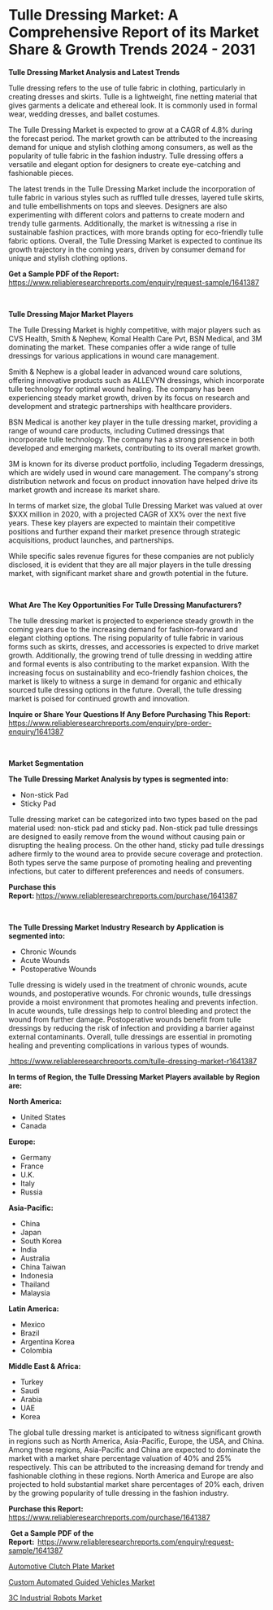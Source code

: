 <p><h1>Tulle Dressing Market: A Comprehensive Report of its Market Share & Growth Trends 2024 - 2031</h1></p><p><strong>Tulle Dressing Market Analysis and Latest Trends</strong></p>
<p><p>Tulle dressing refers to the use of tulle fabric in clothing, particularly in creating dresses and skirts. Tulle is a lightweight, fine netting material that gives garments a delicate and ethereal look. It is commonly used in formal wear, wedding dresses, and ballet costumes.</p><p>The Tulle Dressing Market is expected to grow at a CAGR of 4.8% during the forecast period. The market growth can be attributed to the increasing demand for unique and stylish clothing among consumers, as well as the popularity of tulle fabric in the fashion industry. Tulle dressing offers a versatile and elegant option for designers to create eye-catching and fashionable pieces. </p><p>The latest trends in the Tulle Dressing Market include the incorporation of tulle fabric in various styles such as ruffled tulle dresses, layered tulle skirts, and tulle embellishments on tops and sleeves. Designers are also experimenting with different colors and patterns to create modern and trendy tulle garments. Additionally, the market is witnessing a rise in sustainable fashion practices, with more brands opting for eco-friendly tulle fabric options. Overall, the Tulle Dressing Market is expected to continue its growth trajectory in the coming years, driven by consumer demand for unique and stylish clothing options.</p></p>
<p><strong>Get a Sample PDF of the Report:&nbsp;</strong> <a href="https://www.reliableresearchreports.com/enquiry/request-sample/1641387">https://www.reliableresearchreports.com/enquiry/request-sample/1641387</a></p>
<p>&nbsp;</p>
<p><strong>Tulle Dressing Major Market Players</strong></p>
<p><p>The Tulle Dressing Market is highly competitive, with major players such as CVS Health, Smith & Nephew, Komal Health Care Pvt, BSN Medical, and 3M dominating the market. These companies offer a wide range of tulle dressings for various applications in wound care management.</p><p>Smith & Nephew is a global leader in advanced wound care solutions, offering innovative products such as ALLEVYN dressings, which incorporate tulle technology for optimal wound healing. The company has been experiencing steady market growth, driven by its focus on research and development and strategic partnerships with healthcare providers.</p><p>BSN Medical is another key player in the tulle dressing market, providing a range of wound care products, including Cutimed dressings that incorporate tulle technology. The company has a strong presence in both developed and emerging markets, contributing to its overall market growth.</p><p>3M is known for its diverse product portfolio, including Tegaderm dressings, which are widely used in wound care management. The company's strong distribution network and focus on product innovation have helped drive its market growth and increase its market share.</p><p>In terms of market size, the global Tulle Dressing Market was valued at over $XXX million in 2020, with a projected CAGR of XX% over the next five years. These key players are expected to maintain their competitive positions and further expand their market presence through strategic acquisitions, product launches, and partnerships.</p><p>While specific sales revenue figures for these companies are not publicly disclosed, it is evident that they are all major players in the tulle dressing market, with significant market share and growth potential in the future.</p></p>
<p>&nbsp;</p>
<p><strong>What Are The Key Opportunities For Tulle Dressing Manufacturers?</strong></p>
<p><p>The tulle dressing market is projected to experience steady growth in the coming years due to the increasing demand for fashion-forward and elegant clothing options. The rising popularity of tulle fabric in various forms such as skirts, dresses, and accessories is expected to drive market growth. Additionally, the growing trend of tulle dressing in wedding attire and formal events is also contributing to the market expansion. With the increasing focus on sustainability and eco-friendly fashion choices, the market is likely to witness a surge in demand for organic and ethically sourced tulle dressing options in the future. Overall, the tulle dressing market is poised for continued growth and innovation.</p></p>
<p><strong>Inquire or Share Your Questions If Any Before Purchasing This Report:</strong> <a href="https://www.reliableresearchreports.com/enquiry/pre-order-enquiry/1641387">https://www.reliableresearchreports.com/enquiry/pre-order-enquiry/1641387</a></p>
<p>&nbsp;</p>
<p><strong>Market Segmentation</strong></p>
<p><strong>The Tulle Dressing Market Analysis by types is segmented into:</strong></p>
<p><ul><li>Non-stick Pad</li><li>Sticky Pad</li></ul></p>
<p><p>Tulle dressing market can be categorized into two types based on the pad material used: non-stick pad and sticky pad. Non-stick pad tulle dressings are designed to easily remove from the wound without causing pain or disrupting the healing process. On the other hand, sticky pad tulle dressings adhere firmly to the wound area to provide secure coverage and protection. Both types serve the same purpose of promoting healing and preventing infections, but cater to different preferences and needs of consumers.</p></p>
<p><strong>Purchase this Report:&nbsp;</strong><a href="https://www.reliableresearchreports.com/purchase/1641387">https://www.reliableresearchreports.com/purchase/1641387</a></p>
<p>&nbsp;</p>
<p><strong>The Tulle Dressing Market Industry Research by Application is segmented into:</strong></p>
<p><ul><li>Chronic Wounds</li><li>Acute Wounds</li><li>Postoperative Wounds</li></ul></p>
<p><p>Tulle dressing is widely used in the treatment of chronic wounds, acute wounds, and postoperative wounds. For chronic wounds, tulle dressings provide a moist environment that promotes healing and prevents infection. In acute wounds, tulle dressings help to control bleeding and protect the wound from further damage. Postoperative wounds benefit from tulle dressings by reducing the risk of infection and providing a barrier against external contaminants. Overall, tulle dressings are essential in promoting healing and preventing complications in various types of wounds.</p></p>
<p><a href="https://www.reliableresearchreports.com/tulle-dressing-market-r1641387">&nbsp;https://www.reliableresearchreports.com/tulle-dressing-market-r1641387</a></p>
<p><strong>In terms of Region, the Tulle Dressing Market Players available by Region are:</strong></p>
<p>
    <p> <strong> North America: </strong>
        <ul>
            <li>United States</li>
            <li>Canada</li>
        </ul>
        </p> 
    <p> <strong> Europe: </strong>
        <ul>
            <li>Germany</li>
            <li>France</li>
            <li>U.K.</li>
            <li>Italy</li>
            <li>Russia</li>
        </ul>
        </p> 
    <p> <strong> Asia-Pacific: </strong>
        <ul>
            <li>China</li>
            <li>Japan</li>
            <li>South Korea</li>
            <li>India</li>
            <li>Australia</li>
            <li>China Taiwan</li>
            <li>Indonesia</li>
            <li>Thailand</li>
            <li>Malaysia</li>
        </ul>
        </p> 
    <p> <strong> Latin America: </strong>
        <ul>
            <li>Mexico</li>
            <li>Brazil</li>
            <li>Argentina Korea</li>
            <li>Colombia</li>
        </ul>
        </p> 
    <p> <strong> Middle East & Africa: </strong>
        <ul>
            <li>Turkey</li>
            <li>Saudi</li>
            <li>Arabia</li>
            <li>UAE</li>
            <li>Korea</li>
        </ul>
    </p>
    </p>
<p><p>The global tulle dressing market is anticipated to witness significant growth in regions such as North America, Asia-Pacific, Europe, the USA, and China. Among these regions, Asia-Pacific and China are expected to dominate the market with a market share percentage valuation of 40% and 25% respectively. This can be attributed to the increasing demand for trendy and fashionable clothing in these regions. North America and Europe are also projected to hold substantial market share percentages of 20% each, driven by the growing popularity of tulle dressing in the fashion industry.</p></p>
<p><strong>Purchase this Report: </strong><a href="https://www.reliableresearchreports.com/purchase/1641387">https://www.reliableresearchreports.com/purchase/1641387</a></p>
<p>&nbsp;<strong>Get a Sample PDF of the Report:&nbsp;&nbsp;</strong><a href="https://www.reliableresearchreports.com/enquiry/request-sample/1641387">https://www.reliableresearchreports.com/enquiry/request-sample/1641387</a></p>
<p><strong></strong></p>
<p><p><a href="https://github.com/biheemgalvinlouises6hokrh3h/Market-Research-Report-List-3/blob/main/automotive-clutch-plate-market.md">Automotive Clutch Plate Market</a></p><p><a href="https://github.com/Paul14Anderson63/Market-Research-Report-List-5/blob/main/custom-automated-guided-vehicles-market.md">Custom Automated Guided Vehicles Market</a></p><p><a href="https://github.com/guneycigdem35/Market-Research-Report-List-4/blob/main/3c-industrial-robots-market.md">3C Industrial Robots Market</a></p></p>